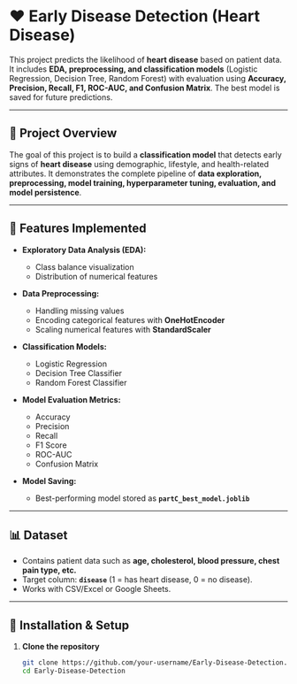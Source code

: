 # ❤️ Early Disease Detection (Heart Disease)

This project predicts the likelihood of **heart disease** based on patient data. It includes **EDA, preprocessing, and classification models** (Logistic Regression, Decision Tree, Random Forest) with evaluation using **Accuracy, Precision, Recall, F1, ROC-AUC, and Confusion Matrix**. The best model is saved for future predictions.  

---

## 📌 Project Overview  
The goal of this project is to build a **classification model** that detects early signs of **heart disease** using demographic, lifestyle, and health-related attributes. It demonstrates the complete pipeline of **data exploration, preprocessing, model training, hyperparameter tuning, evaluation, and model persistence**.  

---

## 📂 Features Implemented  
- **Exploratory Data Analysis (EDA):**  
  - Class balance visualization  
  - Distribution of numerical features  

- **Data Preprocessing:**  
  - Handling missing values  
  - Encoding categorical features with **OneHotEncoder**  
  - Scaling numerical features with **StandardScaler**  

- **Classification Models:**  
  - Logistic Regression  
  - Decision Tree Classifier  
  - Random Forest Classifier  

- **Model Evaluation Metrics:**  
  - Accuracy  
  - Precision  
  - Recall  
  - F1 Score  
  - ROC-AUC  
  - Confusion Matrix  

- **Model Saving:**  
  - Best-performing model stored as **`partC_best_model.joblib`**  

---

## 📊 Dataset  
- Contains patient data such as **age, cholesterol, blood pressure, chest pain type, etc.**  
- Target column: **`disease`** (1 = has heart disease, 0 = no disease).  
- Works with CSV/Excel or Google Sheets.  

---

## 🚀 Installation & Setup  

1. **Clone the repository**  
   ```bash
   git clone https://github.com/your-username/Early-Disease-Detection.git
   cd Early-Disease-Detection
